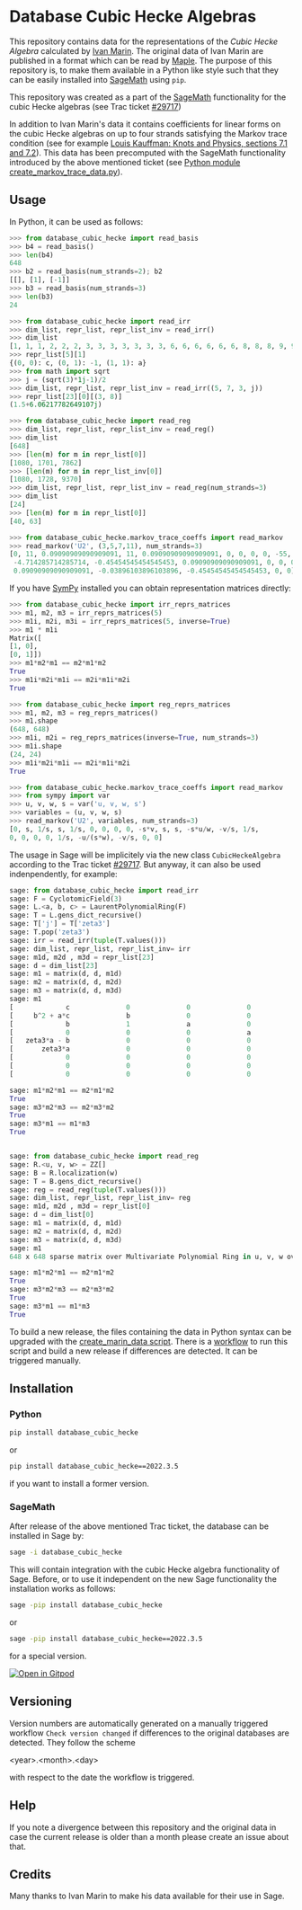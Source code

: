 # Database Cubic Hecke Algebras

This repository contains data for the representations of the
*Cubic Hecke Algebra* calculated by [Ivan Marin](http://www.lamfa.u-picardie.fr/marin/representationH4-en.html).
The original data of Ivan Marin are published in a format which
can be read by [Maple](https://en.wikipedia.org/wiki/Maple_(software)).
The purpose of this repository is, to make them available in
a Python like style such that they can be easily installed into
[SageMath](https://en.wikipedia.org/wiki/SageMath) using `pip`.

This repository was created as a part of the [SageMath](https://www.sagemath.org/)
functionality for the cubic Hecke algebras (see Trac ticket
[#29717](https://trac.sagemath.org/ticket/29717))

In addition to Ivan Marin's data it contains coefficients for linear forms
on the cubic Hecke algebras on up to four strands satisfying the Markov
trace condition (see for example
[Louis Kauffman: Knots and Physics, sections 7.1 and 7.2](https://www.worldscientific.com/worldscibooks/10.1142/4256)).
This data has been precomputed with the SageMath functionality
introduced by the above mentioned ticket
(see [Python module create_markov_trace_data.py](create_markov_trace_data.py)).

## Usage

In Python, it can be used as follows:

```python
>>> from database_cubic_hecke import read_basis
>>> b4 = read_basis()
>>> len(b4)
648
>>> b2 = read_basis(num_strands=2); b2
[[], [1], [-1]]
>>> b3 = read_basis(num_strands=3)
>>> len(b3)
24

>>> from database_cubic_hecke import read_irr
>>> dim_list, repr_list, repr_list_inv = read_irr()
>>> dim_list
[1, 1, 1, 2, 2, 2, 3, 3, 3, 3, 3, 3, 3, 6, 6, 6, 6, 6, 6, 8, 8, 8, 9, 9]
>>> repr_list[5][1]
{(0, 0): c, (0, 1): -1, (1, 1): a}
>>> from math import sqrt
>>> j = (sqrt(3)*1j-1)/2
>>> dim_list, repr_list, repr_list_inv = read_irr((5, 7, 3, j))
>>> repr_list[23][0][(3, 8)]
(1.5+6.06217782649107j)

>>> from database_cubic_hecke import read_reg
>>> dim_list, repr_list, repr_list_inv = read_reg()
>>> dim_list
[648]
>>> [len(m) for m in repr_list[0]]
[1080, 1701, 7862]
>>> [len(m) for m in repr_list_inv[0]]
[1080, 1728, 9370]
>>> dim_list, repr_list, repr_list_inv = read_reg(num_strands=3)
>>> dim_list
[24]
>>> [len(m) for m in repr_list[0]]
[40, 63]

>>> from database_cubic_hecke.markov_trace_coeffs import read_markov
>>> read_markov('U2', (3,5,7,11), num_strands=3)
[0, 11, 0.09090909090909091, 11, 0.09090909090909091, 0, 0, 0, 0, -55, 11, 11,
 -4.714285714285714, -0.45454545454545453, 0.09090909090909091, 0, 0, 0, 0,
 0.09090909090909091, -0.03896103896103896, -0.45454545454545453, 0, 0]
```

If you have [SymPy](https://de.wikipedia.org/wiki/SymPy) installed you can obtain
representation matrices directly:

```python
>>> from database_cubic_hecke import irr_reprs_matrices
>>> m1, m2, m3 = irr_reprs_matrices(5)
>>> m1i, m2i, m3i = irr_reprs_matrices(5, inverse=True)
>>> m1 * m1i
Matrix([
[1, 0],
[0, 1]])
>>> m1*m2*m1 == m2*m1*m2
True
>>> m1i*m2i*m1i == m2i*m1i*m2i
True

>>> from database_cubic_hecke import reg_reprs_matrices
>>> m1, m2, m3 = reg_reprs_matrices()
>>> m1.shape
(648, 648)
>>> m1i, m2i = reg_reprs_matrices(inverse=True, num_strands=3)
>>> m1i.shape
(24, 24)
>>> m1i*m2i*m1i == m2i*m1i*m2i
True

>>> from database_cubic_hecke.markov_trace_coeffs import read_markov
>>> from sympy import var
>>> u, v, w, s = var('u, v, w, s')
>>> variables = (u, v, w, s)
>>> read_markov('U2', variables, num_strands=3)
[0, s, 1/s, s, 1/s, 0, 0, 0, 0, -s*v, s, s, -s*u/w, -v/s, 1/s,
0, 0, 0, 0, 1/s, -u/(s*w), -v/s, 0, 0]
```

The usage in Sage will be implicitely via the new class `CubicHeckeAlgebra` according to
the Trac ticket [#29717](https://trac.sagemath.org/ticket/29717). But anyway, it can also
be used indenpendently, for example:

```python
sage: from database_cubic_hecke import read_irr
sage: F = CyclotomicField(3)
sage: L.<a, b, c> = LaurentPolynomialRing(F)
sage: T = L.gens_dict_recursive()
sage: T['j'] = T['zeta3']
sage: T.pop('zeta3')
sage: irr = read_irr(tuple(T.values()))
sage: dim_list, repr_list, repr_list_inv= irr
sage: m1d, m2d , m3d = repr_list[23]
sage: d = dim_list[23]
sage: m1 = matrix(d, d, m1d)
sage: m2 = matrix(d, d, m2d)
sage: m3 = matrix(d, d, m3d)
sage: m1
[             c              0              0              0              0              0              0              0              0]
[     b^2 + a*c              b              0              0              0              0   (-zeta3)*b*c              0              0]
[             b              1              a              0              0              0              c              0              0]
[             0              0              0              a              0              0             -c (-zeta3 - 1)*c    a + zeta3*b]
[   zeta3*a - b              0              0              0              b              0              0              0              0]
[       zeta3*a              0              0              0              b              a              0              0              0]
[             0              0              0              0              0              0              c              0              0]
[             0              0              0              0              0              0              0              c              0]
[             0              0              0              0              0              0              0        zeta3*c              b]

sage: m1*m2*m1 == m2*m1*m2
True
sage: m3*m2*m3 == m2*m3*m2
True
sage: m3*m1 == m1*m3
True


sage: from database_cubic_hecke import read_reg
sage: R.<u, v, w> = ZZ[]
sage: B = R.localization(w)
sage: T = B.gens_dict_recursive()
sage: reg = read_reg(tuple(T.values()))
sage: dim_list, repr_list, repr_list_inv= reg
sage: m1d, m2d , m3d = repr_list[0]
sage: d = dim_list[0]
sage: m1 = matrix(d, d, m1d)
sage: m2 = matrix(d, d, m2d)
sage: m3 = matrix(d, d, m3d)
sage: m1
648 x 648 sparse matrix over Multivariate Polynomial Ring in u, v, w over Integer Ring localized at (w,) (use the '.str()' method to see the entries)

sage: m1*m2*m1 == m2*m1*m2
True
sage: m3*m2*m3 == m2*m3*m2
True
sage: m3*m1 == m1*m3
True
```



To build a new release, the files containing the data in Python syntax can be
 upgraded with the [create_marin_data script](create_marin_data.py). There is a
[workflow](https://github.com/soehms/database_cubic_hecke/blob/main/.github/workflows/check_version_changed.yml)
to run this script and build a new release if differences are detected. It can
be triggered manually.

## Installation

### Python

```bash
pip install database_cubic_hecke
```

or

```bash
pip install database_cubic_hecke==2022.3.5
```

if you want to install a former version.


### SageMath

After release of the above mentioned Trac ticket, the database can be installed in Sage by:

```bash
sage -i database_cubic_hecke
```

This will contain integration with the cubic Hecke algebra functionality of Sage.
Before, or to use it independent on the new Sage functionality the installation
works as follows:

```bash
sage -pip install database_cubic_hecke
```

or

```bash
sage -pip install database_cubic_hecke==2022.3.5
```

for a special version.

[![Open in Gitpod](https://gitpod.io/button/open-in-gitpod.svg)](https://gitpod.io/#https://github.com/soehms/database_cubic_hecke)


## Versioning

Version numbers are automatically generated on a manually triggered workflow
`Check version changed` if differences to the original databases are detected.
They follow the scheme

\<year\>.\<month\>.\<day\>

with respect to the date the workflow is triggered.

## Help

If you note a divergence between this repository and the original data in case
the current release is older than a month please create an issue about that.

## Credits

Many thanks to Ivan Marin to make his data available for their use in Sage.
